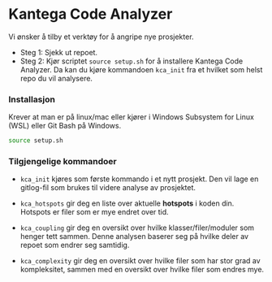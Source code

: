 # Kantega Code Analyzer

Vi ønsker å tilby et verktøy for å angripe nye prosjekter.

* Steg 1:
Sjekk ut repoet.
* Steg 2: Kjør scriptet `source setup.sh` for å installere Kantega Code Analyzer. Da kan du kjøre kommandoen `kca_init` fra et hvilket som helst repo du vil analysere.

### Installasjon

Krever at man er på linux/mac eller kjører i Windows Subsystem for Linux (WSL) eller Git Bash på Windows.
```bash
source setup.sh
```


### Tilgjengelige kommandoer
* `kca_init` kjøres som første kommando i et nytt prosjekt. Den vil lage en gitlog-fil som brukes til videre analyse av prosjektet.

* `kca_hotspots` gir deg en liste over aktuelle **hotspots** i koden din. Hotspots er filer som er mye endret over tid.

* `kca_coupling` gir deg en oversikt over hvilke klasser/filer/moduler som henger tett sammen. Denne analysen baserer seg på hvilke deler av repoet som endrer seg samtidig.

* `kca_complexity` gir deg en oversikt over hvilke filer som har stor grad av kompleksitet, sammen med en oversikt over hvilke filer som endres mye.

